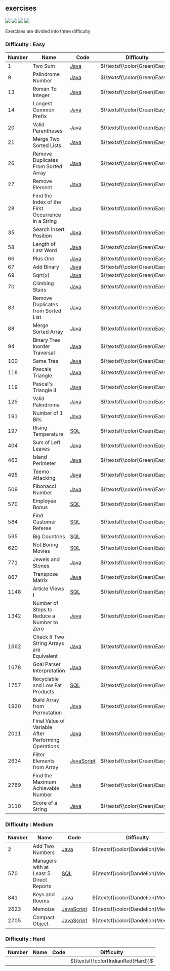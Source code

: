 ## exercises
<p>
    <img src="https://img.shields.io/github/languages/count/MatheusPrudente/exercises"/>
    <img src="https://img.shields.io/github/repo-size/MatheusPrudente/exercises"/>
    <img src="https://img.shields.io/github/last-commit/MatheusPrudente/exercises"/>
    <img src="https://img.shields.io/github/issues/MatheusPrudente/exercises"/>
</p>
Exercises are divided into three difficulty

### Difficulty : Easy

| Number| Name | Code | Difficulty |
|-------|------|-----| ------------|
|1| Two Sum	|[Java](https://github.com/MatheusPrudente/exercises/blob/main/leetcode-problems/algorithm/easy/1-two-sum)| ${\textsf{\color{Green}Easy}}$ |
|9| Palindrome Number	|[Java](https://github.com/MatheusPrudente/exercises/blob/main/leetcode-problems/algorithm/easy/9-palindrome-number)| ${\textsf{\color{Green}Easy}}$ |
|13| Roman To Integer |[Java](https://github.com/MatheusPrudente/exercises/tree/main/leetcode-problems/algorithm/easy/13-roman-to-integer)| ${\textsf{\color{Green}Easy}}$ |
|14| Longest Common Prefix |[Java](https://github.com/MatheusPrudente/exercises/tree/main/leetcode-problems/algorithm/easy/14-longest-common-prefix)| ${\textsf{\color{Green}Easy}}$ |
|20| Valid Parentheses |[Java](https://github.com/MatheusPrudente/exercises/tree/main/leetcode-problems/algorithm/easy/20-valid-parentheses)| ${\textsf{\color{Green}Easy}}$ |
|21| Merge Two Sorted Lists |[Java](https://github.com/MatheusPrudente/exercises/tree/main/leetcode-problems/algorithm/easy/21-merge-two-sorted-lists)| ${\textsf{\color{Green}Easy}}$ |
|26| Remove Duplicates From Sorted Array |[Java](https://github.com/MatheusPrudente/exercises/tree/main/leetcode-problems/algorithm/easy/26-remove-duplicates-from-sorted-array)| ${\textsf{\color{Green}Easy}}$ |
|27| Remove Element |[Java](https://github.com/MatheusPrudente/exercises/tree/main/leetcode-problems/algorithm/easy/27-remove-element)| ${\textsf{\color{Green}Easy}}$ |
|28| Find the Index of the First Occurrence in a String |[Java](https://github.com/MatheusPrudente/exercises/tree/main/leetcode-problems/algorithm/easy/28-find-the-index-of-the-first-occurrence-in-a-string)| ${\textsf{\color{Green}Easy}}$ |
|35| Search Insert Position |[Java](https://github.com/MatheusPrudente/exercises/tree/main/leetcode-problems/algorithm/easy/35-search-insert-position)| ${\textsf{\color{Green}Easy}}$ |
|58| Length of Last Word |[Java](https://github.com/MatheusPrudente/exercises/tree/main/leetcode-problems/algorithm/easy/58-length-of-last-word)| ${\textsf{\color{Green}Easy}}$ |
|66| Plus One |[Java](https://github.com/MatheusPrudente/exercises/tree/main/leetcode-problems/algorithm/easy/66-plus-one)| ${\textsf{\color{Green}Easy}}$ |
|67| Add Binary |[Java](https://github.com/MatheusPrudente/exercises/tree/main/leetcode-problems/algorithm/easy/67-add-binary)| ${\textsf{\color{Green}Easy}}$ |
|69| Sqrt(x) |[Java](https://github.com/MatheusPrudente/exercises/tree/main/leetcode-problems/algorithm/easy/69-sqrtx)| ${\textsf{\color{Green}Easy}}$ |
|70| Climbing Stairs |[Java](https://github.com/MatheusPrudente/exercises/tree/main/leetcode-problems/algorithm/easy/70-climbing-stairs)| ${\textsf{\color{Green}Easy}}$ |
|83| Remove Duplicates from Sorted List |[Java](https://github.com/MatheusPrudente/exercises/tree/main/leetcode-problems/algorithm/easy/83-remove-duplicates-from-sorted-list)| ${\textsf{\color{Green}Easy}}$ |
|88| Merge Sorted Array |[Java](https://github.com/MatheusPrudente/exercises/tree/main/leetcode-problems/algorithm/easy/88-merge-sorted-array)| ${\textsf{\color{Green}Easy}}$ |
|94| Binary Tree Inorder Traversal |[Java](https://github.com/MatheusPrudente/exercises/tree/main/leetcode-problems/algorithm/easy/94-binary-tree-inorder-traversal)| ${\textsf{\color{Green}Easy}}$ |
|100| Same Tree |[Java](https://github.com/MatheusPrudente/exercises/tree/main/leetcode-problems/algorithm/easy/100-same-tree)| ${\textsf{\color{Green}Easy}}$ |
|118| Pascals Triangle |[Java](https://github.com/MatheusPrudente/exercises/tree/main/leetcode-problems/algorithm/easy/118-pascals-triangle)| ${\textsf{\color{Green}Easy}}$ |
|119| Pascal's Triangle II |[Java](https://github.com/MatheusPrudente/exercises/tree/main/leetcode-problems/algorithm/easy/119-pascals-triangle-ii)| ${\textsf{\color{Green}Easy}}$ |
|125| Valid Palindrome |[Java](https://github.com/MatheusPrudente/exercises/tree/main/leetcode-problems/algorithm/easy/125-valid-palindrome)| ${\textsf{\color{Green}Easy}}$ |
|191| Number of 1 Bits |[Java](https://github.com/MatheusPrudente/exercises/tree/main/leetcode-problems/algorithm/easy/191-number-of-1-bits)| ${\textsf{\color{Green}Easy}}$ |
|197| Rising Temperature|[SQL](https://github.com/MatheusPrudente/exercises/tree/main/leetcode-problems/database/easy/197-rising-temperature)| ${\textsf{\color{Green}Easy}}$ |
|404| Sum of Left Leaves |[Java](https://github.com/MatheusPrudente/exercises/tree/main/leetcode-problems/algorithm/easy/404-sum-of-left-leaves)| ${\textsf{\color{Green}Easy}}$ |
|463| Island Perimeter |[Java](https://github.com/MatheusPrudente/exercises/tree/main/leetcode-problems/algorithm/easy/463-island-perimeter)| ${\textsf{\color{Green}Easy}}$ |
|495| Teemo Attacking |[Java](https://github.com/MatheusPrudente/exercises/tree/main/leetcode-problems/algorithm/easy/495-teemo-attacking)| ${\textsf{\color{Green}Easy}}$ |
|509| Fibonacci Number |[Java](https://github.com/MatheusPrudente/exercises/tree/main/leetcode-problems/algorithm/easy/509-fibonacci-number)| ${\textsf{\color{Green}Easy}}$ |
|570| Employee Bonus |[SQL](https://github.com/MatheusPrudente/exercises/tree/main/leetcode-problems/database/easy/577-employee-bonus)| ${\textsf{\color{Green}Easy}}$ |
|584| Find Customer Referee |[SQL](https://github.com/MatheusPrudente/exercises/tree/main/leetcode-problems/database/easy/584-find-customer-referee)| ${\textsf{\color{Green}Easy}}$ |
|595| Big Countries |[SQL](https://github.com/MatheusPrudente/exercises/tree/main/leetcode-problems/database/easy/595-big-countries)| ${\textsf{\color{Green}Easy}}$ |
|620| Not Boring Movies |[SQL](https://github.com/MatheusPrudente/exercises/tree/main/leetcode-problems/database/easy/620-not-boring-movies)| ${\textsf{\color{Green}Easy}}$ |
|771| Jewels and Stones |[Java](https://github.com/MatheusPrudente/exercises/tree/main/leetcode-problems/algorithm/easy/771-jewels-and-stones)| ${\textsf{\color{Green}Easy}}$ |
|867| Transpose Matrix |[Java](https://github.com/MatheusPrudente/exercises/tree/main/leetcode-problems/algorithm/easy/867-transpose-matrix)| ${\textsf{\color{Green}Easy}}$ |
|1148| Article Views I |[SQL](https://github.com/MatheusPrudente/exercises/tree/main/leetcode-problems/database/easy/1148-article-views-i)| ${\textsf{\color{Green}Easy}}$ |
|1342| Number of Steps to Reduce a Number to Zero |[Java](https://github.com/MatheusPrudente/exercises/tree/main/leetcode-problems/algorithm/easy/1342-number-of-steps-to-reduce-a-number-to-zero)| ${\textsf{\color{Green}Easy}}$ |
|1662| Check If Two String Arrays are Equivalent |[Java](https://github.com/MatheusPrudente/exercises/tree/main/leetcode-problems/algorithm/easy/1662-check-if-two-string-arrays-are-equivalent)| ${\textsf{\color{Green}Easy}}$ |
|1678| Goal Parser Interpretation |[Java](https://github.com/MatheusPrudente/exercises/tree/main/leetcode-problems/algorithm/easy/1678-goal-parser-interpretation)| ${\textsf{\color{Green}Easy}}$ |
|1757| Recyclable and Low Fat Products |[SQL](https://github.com/MatheusPrudente/exercises/blob/main/leetcode-problems/database/easy/1757-recyclable-and-low-fat-products)| ${\textsf{\color{Green}Easy}}$ |
|1920| Build Array from Permutation |[Java](https://github.com/MatheusPrudente/exercises/tree/main/leetcode-problems/algorithm/easy/1920-build-array-from-permutation)| ${\textsf{\color{Green}Easy}}$ |
|2011| Final Value of Variable After Performing Operations |[Java](https://github.com/MatheusPrudente/exercises/tree/main/leetcode-problems/algorithm/easy/2011-final-value-of-variable-after-performing-operations)| ${\textsf{\color{Green}Easy}}$ |
|2634| Filter Elements from Array |[JavaScript](https://github.com/MatheusPrudente/exercises/tree/main/leetcode-problems/algorithm/easy/2634-filter-elements-from-array)| ${\textsf{\color{Green}Easy}}$ |
|2769| Find the Maximum Achievable Number |[Java](https://github.com/MatheusPrudente/exercises/tree/main/leetcode-problems/algorithm/easy/2769-find-the-maximum-achievable-number)| ${\textsf{\color{Green}Easy}}$ |
|3110| Score of a String |[Java](https://github.com/MatheusPrudente/exercises/tree/main/leetcode-problems/algorithm/easy/3110-score-of-a-string)| ${\textsf{\color{Green}Easy}}$ |



### Difficulty : Medium

| Number| Name | Code | Difficulty |
|-------|------|-----| ------------|
|2| Add Two Numbers|[Java](https://github.com/MatheusPrudente/exercises/blob/main/leetcode-problems/algorithm/medium/2-add-two-numbers)| ${\textsf{\color{Dandelion}Medium}}$ |
|570| Managers with at Least 5 Direct Reports|[SQL](https://github.com/MatheusPrudente/exercises/tree/main/leetcode-problems/database/medium/570-managers-with-at-least-5-direct-reports)| ${\textsf{\color{Dandelion}Medium}}$ |
|841| Keys and Rooms|[Java](https://github.com/MatheusPrudente/exercises/tree/main/leetcode-problems/algorithm/medium/841-keys-and-rooms)| ${\textsf{\color{Dandelion}Medium}}$ |
|2623| Memoize|[JavaScript](https://github.com/MatheusPrudente/exercises/tree/main/leetcode-problems/algorithm/medium/2623-memoize)| ${\textsf{\color{Dandelion}Medium}}$ |
|2705| Compact Object|[JavaScript](https://github.com/MatheusPrudente/exercises/tree/main/leetcode-problems/algorithm/medium/2705-compact-object)| ${\textsf{\color{Dandelion}Medium}}$ |

### Difficulty : Hard

| Number| Name | Code | Difficulty |
|-------|------|-----| ------------|
| | | |${\textsf{\color{IndianRed}Hard}}$ |
